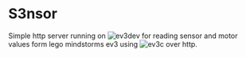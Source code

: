 # S3nsor
Simple http server running on ![ev3dev](https://www.ev3dev.org/)
for reading sensor and motor values form lego mindstorms ev3 using
![ev3c](https://github.com/theZiz/ev3c) over http.
